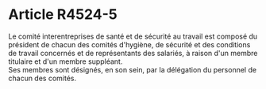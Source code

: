 # Article R4524-5

  
Le comité interentreprises de santé et de sécurité au travail est composé du président de chacun des comités d'hygiène, de sécurité et des conditions de travail concernés et de représentants des salariés, à raison d'un membre titulaire et d'un membre suppléant.   
Ses membres sont désignés, en son sein, par la délégation du personnel de chacun des comités.